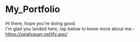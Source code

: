 # My_Portfolio
Hi there, hope you're doing good.<br>
I'm glad you landed here, tap below to know more about me:-<br>
https://sejalvasan.netlify.app/
